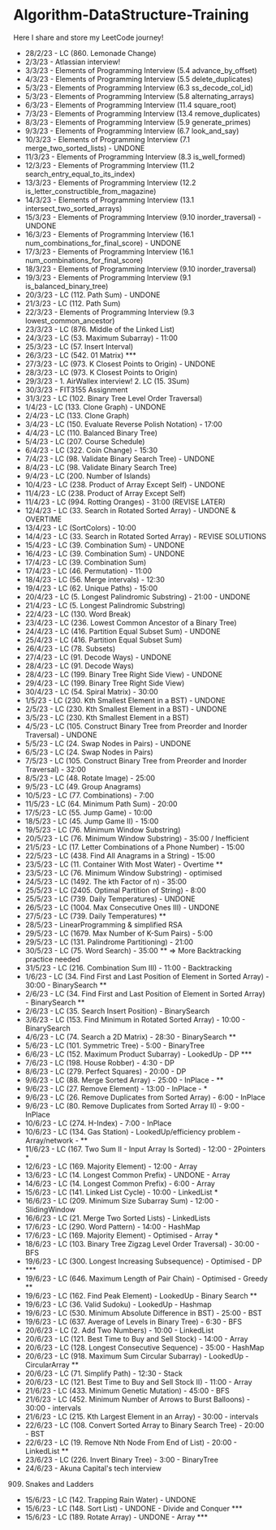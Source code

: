 # Algorithm-DataStructure-Training
Here I share and store my LeetCode journey!

- 28/2/23 - LC (860. Lemonade Change)
- 2/3/23 - Atlassian interview!
- 3/3/23 - Elements of Programming Interview (5.4 advance_by_offset)
- 4/3/23 - Elements of Programming Interview (5.5 delete_duplicates)
- 5/3/23 - Elements of Programming Interview (6.3 ss_decode_col_id)
- 5/3/23 - Elements of Programming Interview (5.8 alternating_arrays)
- 6/3/23 - Elements of Programming Interview (11.4 square_root)
- 7/3/23 - Elements of Programming Interview (13.4 remove_duplicates)
- 8/3/23 - Elements of Programming Interview (5.9 generate_primes)
- 9/3/23 - Elements of Programming Interview (6.7 look_and_say)
- 10/3/23 - Elements of Programming Interview (7.1 merge_two_sorted_lists) - UNDONE
- 11/3/23 - Elements of Programming Interview (8.3 is_well_formed)
- 12/3/23 - Elements of Programming Interview (11.2 search_entry_equal_to_its_index)
- 13/3/23 - Elements of Programming Interview (12.2 is_letter_constructible_from_magazine)
- 14/3/23 - Elements of Programming Interview (13.1 intersect_two_sorted_arrays)
- 15/3/23 - Elements of Programming Interview (9.10 inorder_traversal) - UNDONE
- 16/3/23 - Elements of Programming Interview (16.1 num_combinations_for_final_score) - UNDONE
- 17/3/23 - Elements of Programming Interview (16.1 num_combinations_for_final_score)
- 18/3/23 - Elements of Programming Interview (9.10 inorder_traversal)
- 19/3/23 - Elements of Programming Interview (9.1 is_balanced_binary_tree)
- 20/3/23 - LC (112. Path Sum) - UNDONE
- 21/3/23 - LC (112. Path Sum)
- 22/3/23 - Elements of Programming Interview (9.3 lowest_common_ancestor)
- 23/3/23 - LC (876. Middle of the Linked List)
- 24/3/23 - LC (53. Maximum Subarray) - 11:00
- 25/3/23 - LC (57. Insert Interval)
- 26/3/23 - LC (542. 01 Matrix) ***
- 27/3/23 - LC (973. K Closest Points to Origin) - UNDONE
- 28/3/23 - LC (973. K Closest Points to Origin)
- 29/3/23 - 1. AirWallex interview!
            2. LC (15. 3Sum)
- 30/3/23 - FIT3155 Assignment
- 31/3/23 - LC (102. Binary Tree Level Order Traversal)
- 1/4/23 - LC (133. Clone Graph) - UNDONE
- 2/4/23 - LC (133. Clone Graph)
- 3/4/23 - LC (150. Evaluate Reverse Polish Notation) - 17:00
- 4/4/23 - LC (110. Balanced Binary Tree)
- 5/4/23 - LC (207. Course Schedule)
- 6/4/23 - LC (322. Coin Change) - 15:30
- 7/4/23 - LC (98. Validate Binary Search Tree) - UNDONE
- 8/4/23 - LC (98. Validate Binary Search Tree)
- 9/4/23 - LC (200. Number of Islands)
- 10/4/23 - LC (238. Product of Array Except Self) - UNDONE
- 11/4/23 - LC (238. Product of Array Except Self)
- 11/4/23 - LC (994. Rotting Oranges) - 31:00 (REVISE LATER)
- 12/4/23 - LC (33. Search in Rotated Sorted Array) - UNDONE & OVERTIME
- 13/4/23 - LC (SortColors) - 10:00
- 14/4/23 - LC (33. Search in Rotated Sorted Array) - REVISE SOLUTIONS
- 15/4/23 - LC (39. Combination Sum) - UNDONE
- 16/4/23 - LC (39. Combination Sum) - UNDONE
- 17/4/23 - LC (39. Combination Sum)
- 17/4/23 - LC (46. Permutation) - 11:00
- 18/4/23 - LC (56. Merge intervals) - 12:30
- 19/4/23 - LC (62. Unique Paths) - 15:00
- 20/4/23 - LC (5. Longest Palindromic Substring) - 21:00 - UNDONE
- 21/4/23 - LC (5. Longest Palindromic Substring)
- 22/4/23 - LC (130. Word Break)
- 23/4/23 - LC (236. Lowest Common Ancestor of a Binary Tree)
- 24/4/23 - LC (416. Partition Equal Subset Sum) - UNDONE
- 25/4/23 - LC (416. Partition Equal Subset Sum)
- 26/4/23 - LC (78. Subsets)
- 27/4/23 - LC (91. Decode Ways) - UNDONE
- 28/4/23 - LC (91. Decode Ways)
- 28/4/23 - LC (199. Binary Tree Right Side View) - UNDONE
- 29/4/23 - LC (199. Binary Tree Right Side View)
- 30/4/23 - LC (54. Spiral Matrix) - 30:00
- 1/5/23 - LC (230. Kth Smallest Element in a BST) - UNDONE
- 2/5/23 - LC (230. Kth Smallest Element in a BST) - UNDONE
- 3/5/23 - LC (230. Kth Smallest Element in a BST)
- 4/5/23 - LC (105. Construct Binary Tree from Preorder and Inorder Traversal) - UNDONE
- 5/5/23 - LC (24. Swap Nodes in Pairs) - UNDONE
- 6/5/23 - LC (24. Swap Nodes in Pairs)
- 7/5/23 - LC (105. Construct Binary Tree from Preorder and Inorder Traversal) - 32:00
- 8/5/23 - LC (48. Rotate Image) - 25:00
- 9/5/23 - LC (49. Group Anagrams)
- 10/5/23 - LC (77. Combinations) - 7:00
- 11/5/23 - LC (64. Minimum Path Sum) - 20:00
- 17/5/23 - LC (55. Jump Game) - 10:00
- 18/5/23 - LC (45. Jump Game II) - 15:00
- 19/5/23 - LC (76. Minimum Window Substring)
- 20/5/23 - LC (76. Minimum Window Substring) - 35:00 / Inefficient 
- 21/5/23 - LC (17. Letter Combinations of a Phone Number) - 15:00
- 22/5/23 - LC (438. Find All Anagrams in a String) - 15:00
- 23/5/23 - LC (11. Container With Most Water) - Overtime **
- 23/5/23 - LC (76. Minimum Window Substring) - optimised
- 24/5/23 - LC (1492. The kth Factor of n) - 35:00
- 25/5/23 - LC (2405. Optimal Partition of String) - 8:00
- 25/5/23 - LC (739. Daily Temperatures) - UNDONE
- 26/5/23 - LC (1004. Max Consecutive Ones III) - UNDONE
- 27/5/23 - LC (739. Daily Temperatures) ** 
- 28/5/23 - LinearProgramming & simplified RSA 
- 29/5/23 - LC (1679. Max Number of K-Sum Pairs) - 5:00 
- 29/5/23 - LC (131. Palindrome Partitioning) - 21:00 
- 30/5/23 - LC (75. Word Search) - 35:00  **
=> More Backtracking practice needed
- 31/5/23 - LC (216. Combination Sum III) - 11:00 - Backtracking
- 1/6/23 - LC (34. Find First and Last Position of Element in Sorted Array) - 30:00 - BinarySearch **
- 2/6/23 - LC (34. Find First and Last Position of Element in Sorted Array) - BinarySearch **
- 2/6/23 - LC (35. Search Insert Position) - BinarySearch 
- 3/6/23 - LC (153. Find Minimum in Rotated Sorted Array) - 10:00 - BinarySearch 
- 4/6/23 - LC (74. Search a 2D Matrix) - 28:30 - BinarySearch **
- 5/6/23 - LC (101. Symmetric Tree) - 5:00 - BinaryTree
- 6/6/23 - LC (152. Maximum Product Subarray) - LookedUp - DP ***
- 7/6/23 - LC (198. House Robber) - 4:30 - DP
- 8/6/23 - LC (279. Perfect Squares) - 20:00 - DP
- 9/6/23 - LC (88. Merge Sorted Array) - 25:00 - InPlace - **
- 9/6/23 - LC (27. Remove Element) - 13:00 - InPlace - *
- 9/6/23 - LC (26. Remove Duplicates from Sorted Array) - 6:00 - InPlace
- 9/6/23 - LC (80. Remove Duplicates from Sorted Array II) - 9:00 - InPlace
- 10/6/23 - LC (274. H-Index) - 7:00 - InPlace
- 10/6/23 - LC (134. Gas Station) - LookedUp/efficiency problem - Array/network - ** 
- 11/6/23 - LC (167. Two Sum II - Input Array Is Sorted) - 12:00 - 2Pointers *
- 12/6/23 - LC (169. Majority Element) - 12:00 - Array
- 13/6/23 - LC (14. Longest Common Prefix) - UNDONE - Array
- 14/6/23 - LC (14. Longest Common Prefix) - 6:00 - Array
- 15/6/23 - LC (141. Linked List Cycle) - 10:00 - LinkedList *
- 16/6/23 - LC (209. Minimum Size Subarray Sum) - 12:00 - SlidingWindow
- 16/6/23 - LC (21. Merge Two Sorted Lists) - LinkedLists
- 17/6/23 - LC (290. Word Pattern) - 14:00 - HashMap
- 17/6/23 - LC (169. Majority Element) - Optimised - Array *
- 18/6/23 - LC (103. Binary Tree Zigzag Level Order Traversal) - 30:00 - BFS
- 19/6/23 - LC (300. Longest Increasing Subsequence) - Optimised - DP ***
- 19/6/23 - LC (646. Maximum Length of Pair Chain) - Optimised - Greedy **
- 19/6/23 - LC (162. Find Peak Element) - LookedUp - Binary Search **
- 19/6/23 - LC (36. Valid Sudoku) - LookedUp - Hashmap
- 19/6/23 - LC (530. Minimum Absolute Difference in BST) - 25:00 - BST
- 19/6/23 - LC (637. Average of Levels in Binary Tree) - 6:30 - BFS
- 20/6/23 - LC (2. Add Two Numbers) - 10:00 - LinkedList
- 20/6/23 - LC (121. Best Time to Buy and Sell Stock) - 14:00 - Array
- 20/6/23 - LC (128. Longest Consecutive Sequence) - 35:00 - HashMap
- 20/6/23 - LC (918. Maximum Sum Circular Subarray) - LookedUp - CircularArray **
- 20/6/23 - LC (71. Simplify Path) - 12:30 - Stack
- 20/6/23 - LC (121. Best Time to Buy and Sell Stock II) - 11:00 - Array
- 21/6/23 - LC (433. Minimum Genetic Mutation) - 45:00 - BFS
- 21/6/23 - LC (452. Minimum Number of Arrows to Burst Balloons) - 30:00 - intervals
- 21/6/23 - LC (215. Kth Largest Element in an Array) - 30:00 - intervals
- 22/6/23 - LC (108. Convert Sorted Array to Binary Search Tree) - 20:00 - BST
- 22/6/23 - LC (19. Remove Nth Node From End of List) - 20:00 - LinkedList **
- 23/6/23 - LC (226. Invert Binary Tree) - 3:00 - BinaryTree
- 24/6/23 - Akuna Capital's tech interview

909. Snakes and Ladders
- 15/6/23 - LC (142. Trapping Rain Water) - UNDONE
- 15/6/23 - LC (148. Sort List) - UNDONE - Divide and Conquer ***
- 15/6/23 - LC (189. Rotate Array) - UNDONE - Array ***




